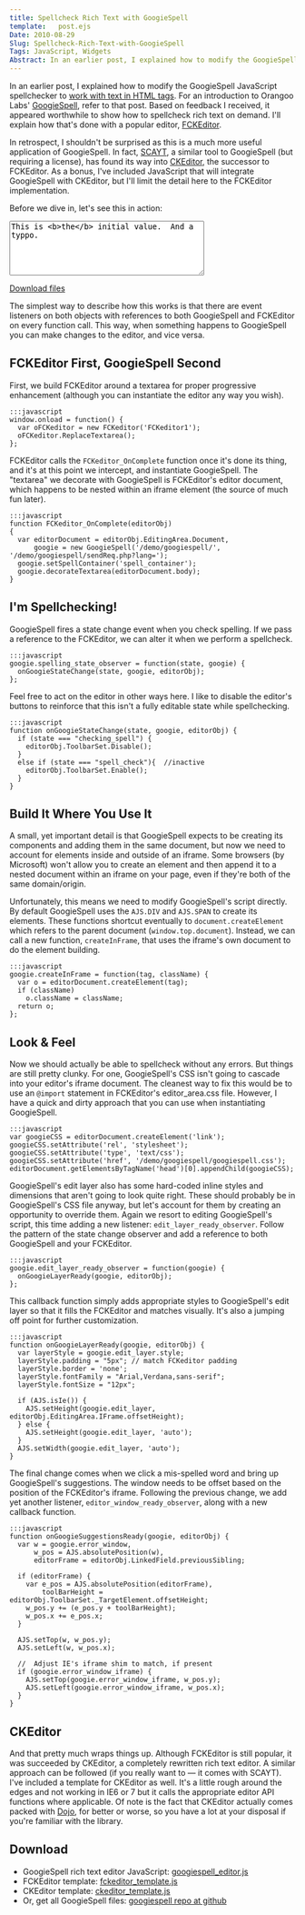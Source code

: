 ```yaml
---
title: Spellcheck Rich Text with GoogieSpell
template:   post.ejs
Date: 2010-08-29
Slug: Spellcheck-Rich-Text-with-GoogieSpell
Tags: JavaScript, Widgets
Abstract: In an earlier post, I explained how to modify the GoogieSpell JavaScript spellchecker to work with text in HTML tags. For an introduction to Orangoo Labs' GoogieSpell, refer to that post. Based on feedback I received, it appeared worthwhile to show how to spellcheck rich text on demand. I'll explain how that's done with a popular editor, FCKEditor.
---
```


In an earlier post, I explained how to modify the GoogieSpell JavaScript
spellchecker to [work with text in HTML
tags](../Spellcheck-HTML-Inline-with-GoogieSpell.html). For an
introduction to Orangoo Labs'
[GoogieSpell](http://orangoo.com/labs/GoogieSpell/), refer to that post.
Based on feedback I received, it appeared worthwhile to show how to
spellcheck rich text on demand. I'll explain how that's done with a
popular editor, [FCKEditor](http://sourceforge.net/projects/fckeditor/).

In retrospect, I shouldn't be surprised as this is a much more useful
application of GoogieSpell. In fact,
[SCAYT](http://www.spellchecker.net/v3/products/scayt.html), a similar
tool to GoogieSpell (but requiring a license), has found its way into
[CKEditor](http://ckeditor.com/), the successor to FCKEditor. As a
bonus, I've included JavaScript that will integrate GoogieSpell with
CKEditor, but I'll limit the detail here to the FCKEditor
implementation.

Before we dive in, let's see this in action:

<span id="spell_container"></span>
<textarea id="FCKeditor1" name="FCKeditor1" cols="40" rows="6">This is <b>the</b> initial value.  And a typpo.</textarea>

[Download files](#Download)

The simplest way to describe how this works is that there are event
listeners on both objects with references to both GoogieSpell and
FCKEditor on every function call. This way, when something happens to
GoogieSpell you can make changes to the editor, and vice versa.

## FCKEditor First, GoogieSpell Second

First, we build FCKEditor around a textarea for proper progressive
enhancement (although you can instantiate the editor any way you wish).

	:::javascript
    window.onload = function() {
      var oFCKeditor = new FCKeditor('FCKeditor1');
      oFCKeditor.ReplaceTextarea();
    };

FCKEditor calls the `FCKeditor_OnComplete` function once it's done its
thing, and it's at this point we intercept, and instantiate GoogieSpell.
The "textarea" we decorate with GoogieSpell is FCKEditor's editor
document, which happens to be nested within an iframe element (the
source of much fun later).

	:::javascript
    function FCKeditor_OnComplete(editorObj)
    {
      var editorDocument = editorObj.EditingArea.Document,
          googie = new GoogieSpell('/demo/googiespell/', '/demo/googiespell/sendReq.php?lang=');
      googie.setSpellContainer('spell_container');
      googie.decorateTextarea(editorDocument.body);
    }

## I'm Spellchecking!

GoogieSpell fires a state change event when you check spelling. If we
pass a reference to the FCKEditor, we can alter it when we perform a
spellcheck.

	:::javascript	
	googie.spelling_state_observer = function(state, googie) {
	  onGoogieStateChange(state, googie, editorObj);
	};

Feel free to act on the editor in other ways here. I like to disable the
editor's buttons to reinforce that this isn't a fully editable state
while spellchecking.

	:::javascript
    function onGoogieStateChange(state, googie, editorObj) {
      if (state === "checking_spell") {
        editorObj.ToolbarSet.Disable();
      }
      else if (state === "spell_check"){  //inactive
        editorObj.ToolbarSet.Enable();
      }
    }

## Build It Where You Use It

A small, yet important detail is that GoogieSpell expects to be creating
its components and adding them in the same document, but now we need to
account for elements inside and outside of an iframe. Some browsers (by
Microsoft) won't allow you to create an element and then append it to a
nested document within an iframe on your page, even if they're both of
the same domain/origin.

Unfortunately, this means we need to modify GoogieSpell's script
directly. By default GoogieSpell uses the `AJS.DIV` and `AJS.SPAN` to
create its elements. These functions shortcut eventually to
`document.createElement` which refers to the parent document
(`window.top.document`). Instead, we can call a new function,
`createInFrame`, that uses the iframe's own document to do the element
building.

	:::javascript
	googie.createInFrame = function(tag, className) {
	  var o = editorDocument.createElement(tag);
	  if (className)
	    o.className = className;
	  return o;
	};

## Look & Feel

Now we should actually be able to spellcheck without any errors. But
things are still pretty clunky. For one, GoogieSpell's CSS isn't going
to cascade into your editor's iframe document. The cleanest way to fix
this would be to use an `@import` statement in FCKEditor's
editor\_area.css file. However, I have a quick and dirty approach that
you can use when instantiating GoogieSpell.

	:::javascript
	var googieCSS = editorDocument.createElement('link');
	googieCSS.setAttribute('rel', 'stylesheet');
	googieCSS.setAttribute('type', 'text/css');
	googieCSS.setAttribute('href', '/demo/googiespell/googiespell.css');
	editorDocument.getElementsByTagName('head')[0].appendChild(googieCSS);

GoogieSpell's edit layer also has some hard-coded inline styles and
dimensions that aren't going to look quite right. These should probably
be in GoogieSpell's CSS file anyway, but let's account for them by
creating an opportunity to override them. Again we resort to editing
GoogieSpell's script, this time adding a new listener:
`edit_layer_ready_observer`. Follow the pattern of the state change
observer and add a reference to both GoogieSpell and your FCKEditor.

	:::javascript
	googie.edit_layer_ready_observer = function(googie) {
	  onGoogieLayerReady(googie, editorObj);
	};

This callback function simply adds appropriate styles to GoogieSpell's
edit layer so that it fills the FCKEditor and matches visually. It's
also a jumping off point for further customization.

	:::javascript
    function onGoogieLayerReady(googie, editorObj) {
      var layerStyle = googie.edit_layer.style;
      layerStyle.padding = "5px"; // match FCKeditor padding
      layerStyle.border = 'none';
      layerStyle.fontFamily = "Arial,Verdana,sans-serif";
      layerStyle.fontSize = "12px";

      if (AJS.isIe()) {
        AJS.setHeight(googie.edit_layer, editorObj.EditingArea.IFrame.offsetHeight);
      } else {
        AJS.setHeight(googie.edit_layer, 'auto');  
      }
      AJS.setWidth(googie.edit_layer, 'auto');
    }

The final change comes when we click a mis-spelled word and bring up
GoogieSpell's suggestions. The window needs to be offset based on the
position of the FCKEditor's iframe. Following the previous change, we
add yet another listener, `editor_window_ready_observer`, along with a
new callback function.

	:::javascript
    function onGoogieSuggestionsReady(googie, editorObj) {
      var w = googie.error_window,
          w_pos = AJS.absolutePosition(w),
          editorFrame = editorObj.LinkedField.previousSibling;
      
      if (editorFrame) {
        var e_pos = AJS.absolutePosition(editorFrame),
            toolBarHeight = editorObj.ToolbarSet._TargetElement.offsetHeight;
        w_pos.y += (e_pos.y + toolBarHeight);
        w_pos.x += e_pos.x;
      }  
      
      AJS.setTop(w, w_pos.y);
      AJS.setLeft(w, w_pos.x);
      
      //  Adjust IE's iframe shim to match, if present
      if (googie.error_window_iframe) {
        AJS.setTop(googie.error_window_iframe, w_pos.y);
        AJS.setLeft(googie.error_window_iframe, w_pos.x);
      }
    }

## CKEditor

And that pretty much wraps things up. Although FCKEditor is still
popular, it was succeeded by CKEditor, a completely rewritten rich text
editor. A similar approach can be followed (if you really want to — it
comes with SCAYT). I've included a template for CKEditor as well. It's a
little rough around the edges and not working in IE6 or 7 but it calls
the appropriate editor API functions where applicable. Of note is the
fact that CKEditor actually comes packed with
[Dojo](http://www.dojotoolkit.org/), for better or worse, so you have a
lot at your disposal if you're familiar with the library.


<a name="Download"></a>
## Download

-   GoogieSpell rich text editor JavaScript: [googiespell\_editor.js](http://github.com/cbosco/googiespell/blob/master/googiespell_editor.js)
-   FCKEditor template:
    [fckeditor\_template.js](http://github.com/cbosco/googiespell/blob/master/fckeditor_template.js)
-   CKEditor template:
    [ckeditor\_template.js](http://github.com/cbosco/googiespell/blob/master/ckeditor_template.js)
-   Or, get all GoogieSpell files: [googiespell repo at
    github](http://github.com/cbosco/googiespell/tree/master)



<link href="http://projects.cbsides.com/blog/demo/googiespell/googiespell.css" rel="stylesheet" type="text/css" media="all" />

<script type="text/javascript" src="http://projects.cbsides.com/blog/demo/googiespell/AJS.js"></script>
<script type="text/javascript" src="http://projects.cbsides.com/blog/demo/googiespell/cookiesupport.js"></script>

<script type="text/javascript" src="http://projects.cbsides.com/blog/demo/googiespell/googiespell_editor.js"></script>
<script type="text/javascript" src="http://projects.cbsides.com/blog/demo/fckeditor/fckeditor.js"></script>
<script type="text/javascript" src="http://projects.cbsides.com/blog/demo/googiespell/fckeditor_template.js"></script>
<script>
document.domain = "cbsides.com";
</script>
